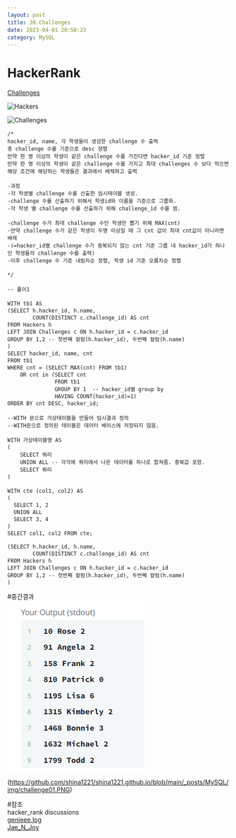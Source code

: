 ```yaml
---
layout: post
title: 39.Challenges
date: 2023-04-01 20:58:23 
category: MySQL
---
```


# HackerRank 
 [Challenges](https://www.hackerrank.com/challenges/challenges/problem?isFullScreen=true)  

![Hackers](https://s3.amazonaws.com/hr-challenge-images/19506/1458521004-cb4c077dd3-ScreenShot2016-03-21at6.06.54AM.png)  

![Challenges](https://s3.amazonaws.com/hr-challenge-images/19506/1458521079-549341d9ec-ScreenShot2016-03-21at6.07.03AM.png)  

```MySQL
/*
hacker_id, name, 각 학생들이 생성한 challenge 수 출력    
총 challenge 수를 기준으로 desc 정렬    
만약 한 명 이상의 학생이 같은 challenge 수를 가진다면 hacker_id 기준 정렬   
만약 한 명 이상의 학생이 같은 challenge 수를 가지고 최대 challenges 수 보다 적으면 
해당 조건에 해당하는 학생들은 결과에서 배제하고 출력  

-과정
-각 학생별 challenge 수를 산출한 임시테이블 생성.  
-challenge 수를 산출하기 위해서 학생id와 이름을 기준으로 그룹화.  
-각 학생 별 challenge 수를 산출하기 위해 challenge_id 수를 셈.  

-challenge 수가 최대 challenge 수인 학생만 뽑기 위해 MAX(cnt)
-만약 challenge 수가 같은 학생이 두명 이상일 때 그 cnt 값이 최대 cnt값이 아니라면 배제
-(=hacker_id별 challenge 수가 중복되지 않는 cnt 기준 그룹 내 hacker_id가 하나인 학생들의 challenge 수를 출력) 
-이후 challenge 수 기준 내림차순 정렬, 학생 id 기준 오름차순 정렬

*/

-- 풀이1

WITH tb1 AS 
(SELECT h.hacker_id, h.name,
        COUNT(DISTINCT c.challenge_id) AS cnt 
FROM Hackers h 
LEFT JOIN Challenges c ON h.hacker_id = c.hacker_id 
GROUP BY 1,2 -- 첫번째 컬럼(h.hacker_id), 두번째 컬럼(h.name) 
)
SELECT hacker_id, name, cnt 
FROM tb1
WHERE cnt = (SELECT MAX(cnt) FROM tb1)
    OR cnt in (SELECT cnt 
               FROM tb1
               GROUP BY 1  -- hacker_id별 group by 
               HAVING COUNT(hacker_id)=1)
ORDER BY cnt DESC, hacker_id;

--WITH 문으로 가상테이블을 만들어 임시결과 정의  
--WITH문으로 정의된 테이블은 데이터 베이스에 저장되지 않음.  

WITH 가상테이블명 AS  
(  
    SELECT 쿼리
    UNION ALL -- 각각에 쿼리에서 나온 데이터를 하나로 합쳐줌. 중복값 포함.  
    SELECT 쿼리  
)  

WITH cte (col1, col2) AS
(
  SELECT 1, 2
  UNION ALL
  SELECT 3, 4 
)
SELECT col1, col2 FROM cte;
``` 

```MySQL 
(SELECT h.hacker_id, h.name,
        COUNT(DISTINCT c.challenge_id) AS cnt 
FROM Hackers h 
LEFT JOIN Challenges c ON h.hacker_id = c.hacker_id 
GROUP BY 1,2 -- 첫번째 컬럼(h.hacker_id), 두번째 컬럼(h.name) 
)
```   
#중간결과  
![중간결과1](https://github.com/shina1221/shina1221.github.io/blob/main/_posts/MySQL/img/challenge01.PNG)

(https://github.com/shina1221/shina1221.github.io/blob/main/_posts/MySQL/img/challenge01.PNG)   

#참조    
hacker_rank discussions  
[genieee.log](https://velog.io/@genieee/with%EC%A0%88-%EA%B0%80%EC%83%81%ED%85%8C%EC%9D%B4%EB%B8%94-%EA%B0%84%EB%8B%A8-%EC%A0%95%EB%A6%AC)   
[Jae_N_Joy](https://jaenjoy.tistory.com/7)  




